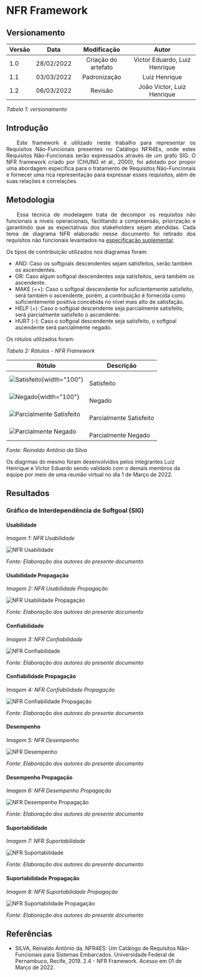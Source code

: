 # NFR Framework 
## Versionamento

| Versão | Data | Modificação | Autor |
|-|-|:-:|:-:|
| 1.0 | 28/02/2022 | Criação do artefato | Victor Eduardo, Luiz Henrique |
| 1.1 | 03/03/2022 | Padronização | Luiz Henrique |
| 1.2 | 06/03/2022 | Revisão | João Victor, Luiz Henrique |

*Tabela 1: versionamento*

## Introdução
<p align="justify">&emsp;&emsp;Este framework é utilizado neste trabalho para representar os Requisitos Não-Funcionais presentes no Catálogo NFR4Es, onde estes Requisitos Não-Funcionais serão expressados através de um grafo SIG. O NFR framework criado por (CHUNG et al., 2000), foi adotado por propor uma abordagem específica para o tratamento de Requisitos Não-Funcionais e fornecer uma rica representação para expressar esses requisitos, além de suas relações e correlações.</p>

## Metodologia
<p align="justify">&emsp;&emsp;Essa técnica de modelagem trata de decompor os requisitos não funcionais a niveis operacionais, facilitando a compreensão, priorização e garantindo que as expectativas dos stakeholders sejam atendidas. Cada tema de diagrama NFR elaborado nesse documento foi retirado dos requisitos não funcionais levantados na <a href="https://requisitos-de-software.github.io/2021.2-Tembici/modelagem/especificacao_suplementar/">especificação suplementar</a>.</p>
Os tipos de contribuição utilizados nos diagramas foram:

- AND: Caso os softgoals descendentes sejam satisfeitos, serão também os ascendentes.
- OR: Caso algum softgoal descendentes seja satisfeitos, será também os ascendente.
- MAKE (++): Caso o softgoal descendente for suficientemente satisfeito, será também o ascendente, porém, a contribuição é fornecida como suficientemente positiva concebida no nível mais alto de satisfação.
- HELP (+): Caso o softgoal descendente seja parcialmente satisfeito, será parcialmente satisfeito o ascendente.
- HURT (-): Caso o softgoal descendente seja satisfeito, o softgoal ascendente será parcialmente negado.

Os rótulos utilizados foram:

*Tabela 2: Rótulos - NFR Framework*

| Rótulo | Descrição |
|   -    |     -     |
| ![Satisfeito](../assets/modelagem/nfr-framework/rotulos/Untitled.png){width="100"} | <br>Satisfeito | {justify-self="center"}
| ![Negado](../assets/modelagem/nfr-framework/rotulos/Untitledn.png){width="100"} | <br>Negado |
| ![Parcialmente Satisfeito](../assets/modelagem/nfr-framework/rotulos/parcialmentesatisfeito.png) | <br>Parcialmente Satisfeito |
| ![Parcialmente Negado](../assets/modelagem/nfr-framework/rotulos/parcialmentenegado.png) | <br>Parcialmente Negado |

*Fonte: Reinaldo Antônio da Silva*

Os diagrmas do mesmo foram desenvolvidos pelos integrantes Luiz Henrique e Victor Eduardo sendo validado com o demais membros da equipe por meio de uma reunião virtual no dia 1 de Março de 2022.

## Resultados

### Gráfico de Interdependência de Softgoal (SIG)

#### Usabilidade 

*Imagem 1: NFR Usabilidade*

![NFR Usabilidade](../assets/modelagem/nfr-framework/usabilidade/usabilidade.jpg)<br>

*Fonte: Elaboração dos autores do presente documento*

#### Usabilidade Propagação

*Imagem 2: NFR Usabilidade Propagação*

![NFR Usabilidade Propagação](../assets/modelagem/nfr-framework/usabilidade/usabilidadeprop.jpg)<br>

*Fonte: Elaboração dos autores do presente documento*

#### Confiabilidade

*Imagem 3: NFR Confiabilidade*

![NFR Confiabilidade](../assets/modelagem/nfr-framework/confiabilidade/confiabilidade.jpg)<br>

*Fonte: Elaboração dos autores do presente documento*

#### Confiabilidade Propagação

*Imagem 4: NFR Confiabilidade Propagação*

![NFR Confiabilidade Propagação](../assets/modelagem/nfr-framework/confiabilidade/confiabilidadeprop.jpg)<br>

*Fonte: Elaboração dos autores do presente documento*

#### Desempenho

*Imagem 5: NFR Desempenho*

![NFR Desempenho](../assets/modelagem/nfr-framework/desempenho/desempenho.jpg)<br>

*Fonte: Elaboração dos autores do presente documento*

#### Desempenho Propagação

*Imagem 6: NFR Desempenho Propagação*

![NFR Desempenho Propagação](../assets/modelagem/nfr-framework/desempenho/desempenhoprop.jpg)<br>

*Fonte: Elaboração dos autores do presente documento*

#### Suportabilidade

*Imagem 7: NFR Suportabilidade*

![NFR Suportabilidade](../assets/modelagem/nfr-framework/suportabilidade/suportabilidade.jpg)<br>

*Fonte: Elaboração dos autores do presente documento*

#### Suportabilidade Propagação

*Imagem 8: NFR Suportabilidade Propagação* 

![NFR Suportabilidade Propagação](../assets/modelagem/nfr-framework/suportabilidade/suportabilidadeprop.jpg)<br>

*Fonte: Elaboração dos autores do presente documento*

## Referências 
- <p>SILVA, Reinaldo Antônio da. NFR4ES: Um Catálogo de Requisitos Não-Funcionais para Sistemas Embarcados. Universidade Federal de Pernambuco, Recife, 2019. 2.4 - NFR Framework. Acesso em 01 de Março de 2022.</p>